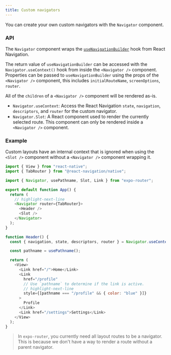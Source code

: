 ```yaml
---
title: Custom navigators
---
```


You can create your own custom navigators with the `Navigator` component.

### API

The `Navigator` component wraps the [`useNavigationBuilder`](https://reactnavigation.org/docs/custom-navigators#usenavigationbuilder) hook from React Navigation.

The return value of `useNavigationBuilder` can be accessed with the `Navigator.useContext()` hook from inside the `<Navigator />` component. Properties can be passed to `useNavigationBuilder` using the props of the `<Navigator />` component, this includes `initialRouteName`, `screenOptions`, `router`.

All of the `children` of a `<Navigator />` component will be rendered as-is.

- `Navigator.useContext`: Access the React Navigation `state`, `navigation`, `descriptors`, and `router` for the custom navigator.
- `Navigator.Slot`: A React component used to render the currently selected route. This component can only be rendered inside a `<Navigator />` component.

### Example

Custom layouts have an internal context that is ignored when using the `<Slot />` component without a `<Navigator />` component wrapping it.

```js
import { View } from "react-native";
import { TabRouter } from "@react-navigation/native";

import { Navigator, usePathname, Slot, Link } from "expo-router";

export default function App() {
  return (
    // highlight-next-line
    <Navigator router={TabRouter}>
      <Header />
      <Slot />
    </Navigator>
  );
}

function Header() {
  const { navigation, state, descriptors, router } = Navigator.useContext();

  const pathname = usePathname();

  return (
    <View>
      <Link href="/">Home</Link>
      <Link
        href="/profile"
        // Use `pathname` to determine if the link is active.
        // highlight-next-line
        style={[pathname === "/profile" && { color: "blue" }]}
      >
        Profile
      </Link>
      <Link href="/settings">Settings</Link>
    </View>
  );
}
```

> In `expo-router`, you currently need all layout routes to be a navigator. This is because we don't have a way to render a route without a parent navigator.
